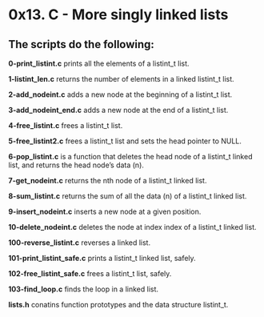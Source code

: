 # 0x13. C - More singly linked lists

## The scripts do the following:
**0-print_listint.c** prints all the elements of a listint_t list.

**1-listint_len.c** returns the number of elements in a linked listint_t list.

**2-add_nodeint.c** adds a new node at the beginning of a listint_t list.

**3-add_nodeint_end.c** adds a new node at the end of a listint_t list.

**4-free_listint.c** frees a listint_t list.

**5-free_listint2.c** frees a listint_t list and sets the head pointer to NULL.

**6-pop_listint.c** is a function that deletes the head node of a listint_t linked list, and returns the head node’s data (n).

**7-get_nodeint.c** returns the nth node of a listint_t linked list.

**8-sum_listint.c** returns the sum of all the data (n) of a listint_t linked list.

**9-insert_nodeint.c** inserts a new node at a given position.

**10-delete_nodeint.c** deletes the node at index index of a listint_t linked list.

**100-reverse_listint.c** reverses a linked list.

**101-print_listint_safe.c** prints a listint_t linked list, safely.

**102-free_listint_safe.c** frees a listint_t list, safely.

**103-find_loop.c** finds the loop in a linked list.

**lists.h** conatins function prototypes and the data structure listint_t.

